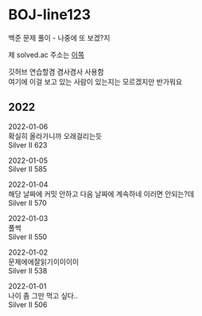 # BOJ-line123
백준 문제 풀이 - 나중에 또 보겠?지

제 solved.ac 주소는 [이쪽](https://solved.ac/profile/line123)

깃허브 연습할겸 겸사겸사 사용함   
여기에 이걸 보고 있는 사람이 있는지는 모르겠지만 반가워요   

## 2022   
2022-01-06   
확실히 올라가니까 오래걸리는듯   
Silver II 623   
   
2022-01-05   
Silver II 585   
   
2022-01-04   
해당 날짜에 커밋 안하고 다음 날짜에 계속하네 이러면 안되는?데   
Silver II 570   
   
2022-01-03   
풀썩   
Silver II 550   
   
2022-01-02   
문제에에잘읽기이이이이   
Silver II 538   
    
2022-01-01   
나이 좀 그만 먹고 싶다..   
Silver II 506 
